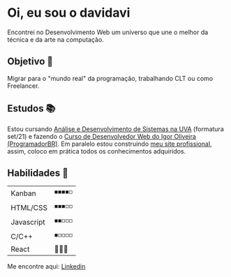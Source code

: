 # Oi, eu sou o davidavi 

Encontrei no Desenvolvimento Web um universo que une o melhor da técnica e da arte na computação.

## Objetivo  🎯
Migrar para o "mundo real" da programação, trabalhando CLT ou como Freelancer.

## Estudos :books:
Estou cursando [Análise e Desenvolvimento de Sistemas na UVA](https://github.com/eudavidavi/ads-uva) (formatura set/21) e fazendo o [Curso de Desenvolvedor Web do Igor Oliveira (ProgramadorBR)](https://github.com/eudavidavi/Curso-Programador-Br). Em paralelo estou construindo [meu site profissional](https://github.com/eudavidavi/davi-dev), assim, coloco em prática todos os conhecimentos adquiridos.

## Habilidades :toolbox:	
| | |
| --- | --- |
| Kanban | :black_medium_small_square::black_medium_small_square::black_medium_small_square::black_medium_small_square::white_medium_small_square: |
| HTML/CSS | :black_medium_small_square::black_medium_small_square::black_medium_small_square::white_medium_small_square::white_medium_small_square: |
| Javascript | :black_medium_small_square::black_medium_small_square::white_medium_small_square::white_medium_small_square::white_medium_small_square: |
| C/C++ | :black_medium_small_square::white_medium_small_square::white_medium_small_square::white_medium_small_square::white_medium_small_square: |
| React | :construction::construction::construction: |

Me encontre aqui: [Linkedin](https://www.linkedin.com/in/davi-monteiro)
